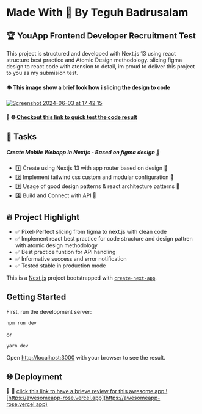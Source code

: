 
# Made With 💖 By Teguh Badrusalam 
## :trophy: YouApp Frontend Developer Recruitment Test

This project is structured and developed with Next.js 13 using react structure best practice and Atomic Design methodology. slicing figma design to react code with atension to detail, im proud to deliver this project to you as my submision test.

#### :eye: This image show a brief look how i slicing the design to code

[![Screenshot 2024-06-03 at 17 42 15](https://github.com/Teguh010/awesomeapp/assets/49009268/02089adc-858b-4054-bbe9-b5d222a54de6)](https://www.canva.com/design/DAGHD9a5-Xs/bC2eAD6v0M8HW6Kd5pS0Eg/view?utm_content=DAGHD9a5-Xs&utm_campaign=designshare&utm_medium=link&utm_source=editor)

#### :rocket: :globe_with_meridians: [Checkout this link to quick test the code result](https://awesomeapp-rose.vercel.app) 

## :memo: Tasks 
##### Create Mobile Webapp in Nextjs - Based on figma design :star2:
- :one: Create using Nextjs 13 with app router based on design :100:
- :two: Implement tailwind css custom and modular configuration :100: 
- :three: Usage of good design patterns & react architecture patterns :100: 
- :four: Build and Connect with API :100:


## :fire: Project Highlight

- :white_check_mark: Pixel-Perfect slicing from figma to next.js  with clean code
- :white_check_mark:  Implement react best practice for code structure and design pattren with atomic design methodology
- :white_check_mark:  Best practice funtion for API handling
- :white_check_mark: Informative success and error notification
- :white_check_mark: Tested stable in production mode



This is a [Next.js](https://nextjs.org/) project bootstrapped with [`create-next-app`](https://github.com/vercel/next.js/tree/canary/packages/create-next-app).

## Getting Started

First, run the development server:

```bash
npm run dev
```
or 

```bash
yarn dev
```

Open [http://localhost:3000](http://localhost:3000) with your browser to see the result.


## :globe_with_meridians: Deployment 
:rocket: :rocket: [click this link to have a brieve review for this awesome app ! ](https://awesomeapp-rose.vercel.app)
[https://awesomeapp-rose.vercel.app](https://awesomeapp-rose.vercel.app) 
